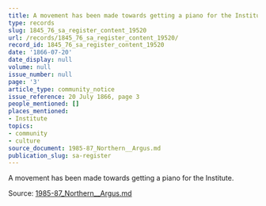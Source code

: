 ```yaml
---
title: A movement has been made towards getting a piano for the Institute
type: records
slug: 1845_76_sa_register_content_19520
url: /records/1845_76_sa_register_content_19520/
record_id: 1845_76_sa_register_content_19520
date: '1866-07-20'
date_display: null
volume: null
issue_number: null
page: '3'
article_type: community_notice
issue_reference: 20 July 1866, page 3
people_mentioned: []
places_mentioned:
- Institute
topics:
- community
- culture
source_document: 1985-87_Northern__Argus.md
publication_slug: sa-register
---
```


A movement has been made towards getting a piano for the Institute.

Source: [1985-87_Northern__Argus.md](/downloads/markdown/1985-87_Northern__Argus.md)
